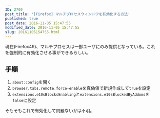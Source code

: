 ```yaml
---
ID: 2700
post_title: '[Firefox] マルチプロセスウィンドウを有効化する方法'
published: true
post_date: 2016-11-05 15:47:55
modified_date: 2016-11-05 15:47:55
slug: 20161105154755.html
---
```

<p>現在(Firefox49)、マルチプロセスは一部ユーザにのみ提供となっている。これを強制的に有効化させる事ができるらしい。<br />
<!--more--></p>
<h2>手順</h2>
<ol>
<li><code>about:config</code>を開く</li>
<li><code>browser.tabs.remote.force-enable</code>を真偽値で新規作成して<code>true</code>を設定</li>
<li><code>extensions.e10sBlocksEnabling</code>と<code>extensions.e10sBlockedByAddons</code>を<code>false</code>に設定</li>
</ol>
<p>そもそもこれで有効化して問題ないかは不明。</p>